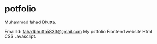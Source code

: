 # potfolio
 Muhammad fahad Bhutta.
 
 Email Id:
 fahadbhutta5833@gmail.com
 My potfolio
 Frontend website Html CSS Javascript.
